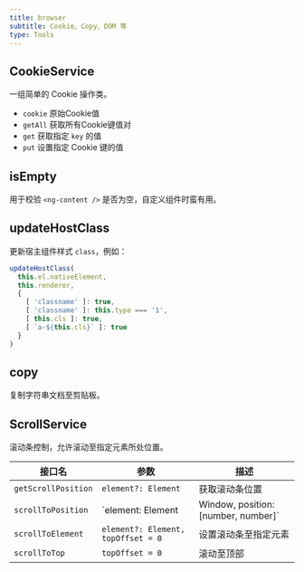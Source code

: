 ```yaml
---
title: browser
subtitle: Cookie、Copy、DOM 等
type: Tools
---
```


## CookieService

一组简单的 Cookie 操作类。

- `cookie` 原始Cookie值
- `getAll` 获取所有Cookie键值对
- `get` 获取指定 `key` 的值
- `put` 设置指定 Cookie 键的值

[comment]: <demo(cookie)>

## isEmpty

用于校验 `<ng-content />` 是否为空，自定义组件时蛮有用。

## updateHostClass

更新宿主组件样式 `class`，例如：

```ts
updateHostClass(
  this.el.nativeElement,
  this.renderer,
  {
    [ 'classname' ]: true,
    [ 'classname' ]: this.type === '1',
    [ this.cls ]: true,
    [ `a-${this.cls}` ]: true
  }
)
```

## copy

复制字符串文档至剪贴板。

## ScrollService

滚动条控制，允许滚动至指定元素所处位置。

| 接口名 | 参数 | 描述 |
|-----|----|----|
| `getScrollPosition` | `element?: Element` | 获取滚动条位置 |
| `scrollToPosition` | `element: Element | Window, position: [number, number]` | 设置滚动条位置 |
| `scrollToElement` | `element?: Element, topOffset = 0` | 设置滚动条至指定元素 |
| `scrollToTop` | `topOffset = 0` | 滚动至顶部 |
